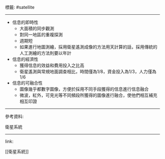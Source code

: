 標籤: #satellite 

---

- 信息的即時性
	- 大面積的同步觀測
	- 對同一地區的重複探測
	- 週期短
	- 如果進行地圖測繪，採用衛星遙測成像的方法用天計算的話，採用傳統的人工測繪的方法則要以年計
- 信息的經濟性
	- 獲得信息的效益和費用投入之比高
	- 衛星遙測與常規地面調查相比，時間僅為1/8，資金投入為1/3，人力僅為1/6
- 信息的可融合性
	- 圖像幾乎都數字圖像，方便於採用不同手段獲得的信息進行信息融合
	- 微波，紅外，可見光等不同頻段所獲得的圖像進行融合，使他們相互補充相互印證

---

參考資料:

衛星系統

---

link:

[[衛星系統]]